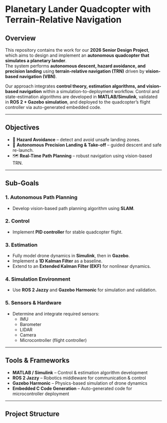 # Planetary Lander Quadcopter with Terrain-Relative Navigation

## Overview
This repository contains the work for our **2026 Senior Design Project**, which aims to design and implement an **autonomous quadcopter that simulates a planetary lander**.  
The system performs **autonomous descent, hazard avoidance, and precision landing** using **terrain-relative navigation (TRN)** driven by **vision-based navigation (VBN)**.  

Our approach integrates **control theory, estimation algorithms, and vision-based navigation** within a simulation-to-deployment workflow. Control and state-estimation algorithms are developed in **MATLAB/Simulink**, validated in **ROS 2 + Gazebo simulation**, and deployed to the quadcopter’s flight controller via auto-generated embedded code.  

---

## Objectives
- 🚀 **Hazard Avoidance** – detect and avoid unsafe landing zones.  
- 🎯 **Autonomous Precision Landing & Take-off** – guided descent and safe re-launch.  
- 🗺️ **Real-Time Path Planning** – robust navigation using vision-based TRN.  

---

## Sub-Goals

### 1. Autonomous Path Planning
- Develop vision-based path planning algorithm using **SLAM**.  

### 2. Control
- Implement **PID controller** for stable quadcopter flight.  

### 3. Estimation
- Fully model drone dynamics in **Simulink**, then in **Gazebo**.  
- Implement a **1D Kalman Filter** as a baseline.  
- Extend to an **Extended Kalman Filter (EKF)** for nonlinear dynamics.  

### 4. Simulation Environment
- Use **ROS 2 Jazzy** and **Gazebo Harmonic** for simulation and validation.  

### 5. Sensors & Hardware
- Determine and integrate required sensors:  
  - IMU  
  - Barometer  
  - LIDAR  
  - Camera  
  - Microcontroller (flight controller)  

---

## Tools & Frameworks
- **MATLAB / Simulink** – Control & estimation algorithm development  
- **ROS 2 Jazzy** – Robotics middleware for communication & control  
- **Gazebo Harmonic** – Physics-based simulation of drone dynamics  
- **Embedded C Code Generation** – Auto-generated code for microcontroller deployment  

---

## Project Structure
